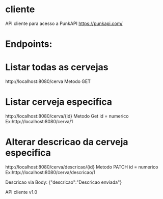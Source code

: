 # cliente
API cliente para acesso a PunkAPI https://punkapi.com/

# Endpoints:

# Listar todas as cervejas
http://localhost:8080/cerva
Metodo GET

# Listar cerveja especifica
http://localhost:8080/cerva/{id}
Metodo Get
id = numerico
Ex:http://localhost:8080/cerva/1

# Alterar descricao da cerveja especifica
http://localhost:8080/cerva/descricao/{id}
Metodo PATCH
id = numerico
Ex:http://localhost:8080/cerva/descricao/1

Descricao via Body: {"descricao":"Descricao enviada"}

API cliente v1.0

